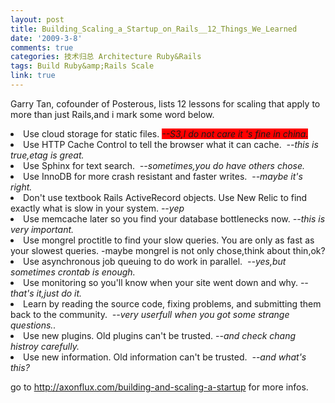 ```yaml
---
layout: post
title: Building_Scaling_a_Startup_on_Rails__12_Things_We_Learned
date: '2009-3-8'
comments: true
categories: 技术归总 Architecture Ruby&Rails
tags: Build Ruby&amp;Rails Scale
link: true
---
```

<p>Garry Tan, cofounder of Posterous, lists 12 lessons for scaling that apply to more than just Rails,and i mark some word below.</p>
<div class="content">
<li>Use cloud storage for static files. <em><span style="background-color: rgb(255, 0, 0);">--S3,I do not care it 's fine in china.</span></em></li>
<li>Use HTTP Cache Control to tell the browser what it can cache.&nbsp; <em>--this is true,etag is great.</em></li>
<li>Use Sphinx for text search.&nbsp; <em>--sometimes,you do have others chose.</em></li>
<li>Use InnoDB for more crash resistant and faster writes.&nbsp; -<em>-maybe it's right.</em></li>
<li>Don't use textbook Rails ActiveRecord objects. Use New Relic to find exactly what is slow in your system. <em>--yep</em></li>
<li>Use memcache later so you find your database bottlenecks now. <em>--this is very important.</em></li>
<li>Use mongrel proctitle to find your slow queries. You are only as fast as your slowest queries. -maybe mongrel is not only chose,think about thin,ok?</li>
<li>Use asynchronous job queuing to do work in parallel.&nbsp; <em>--yes,but sometimes crontab is enough.</em></li>
<li>Use monitoring so you'll know when your site went down and why. <em>--that's it,just do it.</em></li>
<li>Learn by reading the source code, fixing problems, and submitting them back to the community.&nbsp; <em>--very userfull when you got some strange questions..</em></li>
<li>Use new plugins. Old plugins can't be trusted. -<em>-and check chang histroy carefully.</em></li>
<li>Use new information. Old information can't be trusted.&nbsp; <em>--and what's this?</em></li>
</div>
<p>go to <a href="http://axonflux.com/building-and-scaling-a-startup">http://axonflux.com/building-and-scaling-a-startup</a> for more infos.</p>
